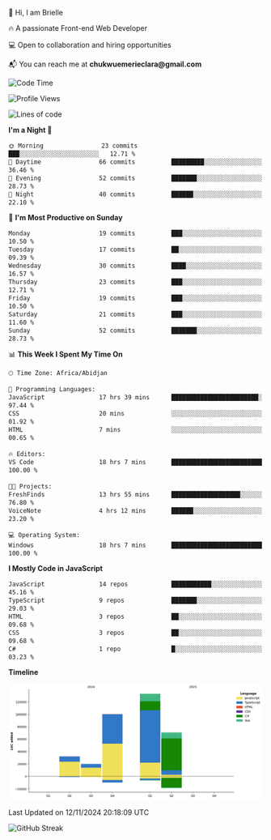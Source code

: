<div align="left">
  <p>👋 Hi, I am Brielle</p>
  <p>🔥 A passionate Front-end Web Developer</p>
  <p>💻 Open to collaboration and hiring opportunities</p>
  <p>📬 You can reach me at <strong>chukwuemerieclara@gmail.com</strong></p>
</div>


 
 <!--START_SECTION:waka-->
![Code Time](http://img.shields.io/badge/Code%20Time-319%20hrs%2027%20mins-blue)

![Profile Views](http://img.shields.io/badge/Profile%20Views-37-blue)

![Lines of code](https://img.shields.io/badge/From%20Hello%20World%20I%27ve%20Written-118.7%20thousand%20lines%20of%20code-blue)

**I'm a Night 🦉** 

```text
🌞 Morning                23 commits          ███░░░░░░░░░░░░░░░░░░░░░░   12.71 % 
🌆 Daytime                66 commits          █████████░░░░░░░░░░░░░░░░   36.46 % 
🌃 Evening                52 commits          ███████░░░░░░░░░░░░░░░░░░   28.73 % 
🌙 Night                  40 commits          ██████░░░░░░░░░░░░░░░░░░░   22.10 % 
```
📅 **I'm Most Productive on Sunday** 

```text
Monday                   19 commits          ███░░░░░░░░░░░░░░░░░░░░░░   10.50 % 
Tuesday                  17 commits          ██░░░░░░░░░░░░░░░░░░░░░░░   09.39 % 
Wednesday                30 commits          ████░░░░░░░░░░░░░░░░░░░░░   16.57 % 
Thursday                 23 commits          ███░░░░░░░░░░░░░░░░░░░░░░   12.71 % 
Friday                   19 commits          ███░░░░░░░░░░░░░░░░░░░░░░   10.50 % 
Saturday                 21 commits          ███░░░░░░░░░░░░░░░░░░░░░░   11.60 % 
Sunday                   52 commits          ███████░░░░░░░░░░░░░░░░░░   28.73 % 
```


📊 **This Week I Spent My Time On** 

```text
🕑︎ Time Zone: Africa/Abidjan

💬 Programming Languages: 
JavaScript               17 hrs 39 mins      ████████████████████████░   97.44 % 
CSS                      20 mins             ░░░░░░░░░░░░░░░░░░░░░░░░░   01.92 % 
HTML                     7 mins              ░░░░░░░░░░░░░░░░░░░░░░░░░   00.65 % 

🔥 Editors: 
VS Code                  18 hrs 7 mins       █████████████████████████   100.00 % 

🐱‍💻 Projects: 
FreshFinds               13 hrs 55 mins      ███████████████████░░░░░░   76.80 % 
VoiceNote                4 hrs 12 mins       ██████░░░░░░░░░░░░░░░░░░░   23.20 % 

💻 Operating System: 
Windows                  18 hrs 7 mins       █████████████████████████   100.00 % 
```

**I Mostly Code in JavaScript** 

```text
JavaScript               14 repos            ███████████░░░░░░░░░░░░░░   45.16 % 
TypeScript               9 repos             ███████░░░░░░░░░░░░░░░░░░   29.03 % 
HTML                     3 repos             ██░░░░░░░░░░░░░░░░░░░░░░░   09.68 % 
CSS                      3 repos             ██░░░░░░░░░░░░░░░░░░░░░░░   09.68 % 
C#                       1 repo              █░░░░░░░░░░░░░░░░░░░░░░░░   03.23 % 
```



**Timeline**

![Lines of Code chart](https://raw.githubusercontent.com/Brielle28/Brielle28/main/assets/bar_graph.png)


 Last Updated on 12/11/2024 20:18:09 UTC
<!--END_SECTION:waka-->

![GitHub Streak](https://github-readme-streak-stats.herokuapp.com/?user=Brielle28)



